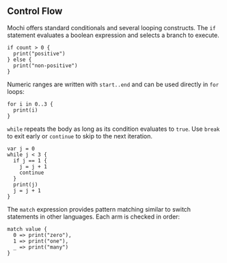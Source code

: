 ## Control Flow

Mochi offers standard conditionals and several looping constructs. The `if` statement evaluates a boolean expression and selects a branch to execute.

```mochi
if count > 0 {
  print("positive")
} else {
  print("non-positive")
}
```

Numeric ranges are written with `start..end` and can be used directly in `for` loops:

```mochi
for i in 0..3 {
  print(i)
}
```

`while` repeats the body as long as its condition evaluates to `true`. Use `break` to exit early or `continue` to skip to the next iteration.

```mochi
var j = 0
while j < 3 {
  if j == 1 {
    j = j + 1
    continue
  }
  print(j)
  j = j + 1
}
```

The `match` expression provides pattern matching similar to switch statements in other languages. Each arm is checked in order:

```mochi
match value {
  0 => print("zero"),
  1 => print("one"),
  _ => print("many")
}
```
